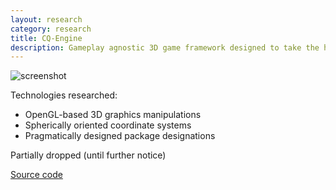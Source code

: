 ```yaml
---
layout: research
category: research
title: CQ-Engine
description: Gameplay agnostic 3D game framework designed to take the hard stuff out of 3D programming.
---
```


![screenshot](https://a248.e.akamai.net/camo.github.com/716670024bead329d7078a5130dc08507cedaaa9/687474703a2f2f692e696d6775722e636f6d2f30524d664d304e2e706e67)

Technologies researched:

* OpenGL-based 3D graphics manipulations
* Spherically oriented coordinate systems
* Pragmatically designed package designations

Partially dropped (until further notice)

[Source code](https://github.com/tangmi/lwjgl-test)